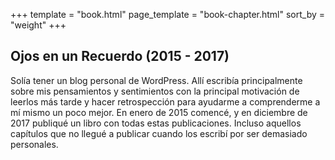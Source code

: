 +++
template = "book.html"
page_template = "book-chapter.html"
sort_by = "weight"
+++

## Ojos en un Recuerdo (2015 - 2017)

Solía tener un blog personal de WordPress. Allí escribía principalmente sobre mis pensamientos y sentimientos
con la principal motivación de leerlos más tarde y hacer retrospección para ayudarme a comprenderme a mí mismo
un poco mejor. En enero de 2015 comencé, y en diciembre de 2017 publiqué un libro con todas estas publicaciones.
Incluso aquellos capítulos que no llegué a publicar cuando los escribí por ser demasiado personales.
